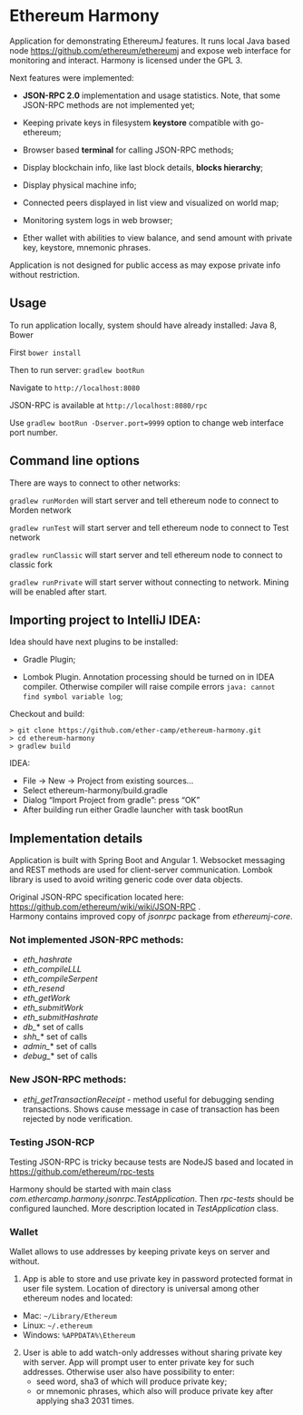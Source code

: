 # Ethereum Harmony

Application for demonstrating EthereumJ features. It runs local Java based node https://github.com/ethereum/ethereumj and expose web interface for monitoring and interact. Harmony is licensed under the GPL 3.
 
 
Next features were implemented:

 * **JSON-RPC 2.0** implementation and usage statistics. Note, that some JSON-RPC methods are not implemented yet;
 
 * Keeping private keys in filesystem **keystore** compatible with go-ethereum;
 
 * Browser based **terminal** for calling JSON-RPC methods;
 
 * Display blockchain info, like last block details, **blocks hierarchy**;  
 
 * Display physical machine info;
  
 * Connected peers displayed in list view and visualized on world map;
 
 * Monitoring system logs in web browser;
 
 * Ether wallet with abilities to view balance, and send amount with private key, keystore, mnemonic phrases.

Application is not designed for public access as may expose private info without restriction.

## Usage

To run application locally, system should have already installed: Java 8, Bower

First `bower install`

Then to run server: `gradlew bootRun`

Navigate to `http://localhost:8080`

JSON-RPC is available at `http://localhost:8080/rpc`

Use `gradlew bootRun -Dserver.port=9999` option to change web interface port number.

## Command line options

There are ways to connect to other networks:

`gradlew runMorden` will start server and tell ethereum node to connect to Morden network

`gradlew runTest` will start server and tell ethereum node to connect to Test network

`gradlew runClassic` will start server and tell ethereum node to connect to classic fork

`gradlew runPrivate` will start server without connecting to network. Mining will be enabled after start.

## Importing project to IntelliJ IDEA: 

Idea should have next plugins to be installed:
 
 - Gradle Plugin;
 
 - Lombok Plugin. Annotation processing should be turned on in IDEA compiler. Otherwise compiler will raise compile errors `java: cannot find symbol variable log`;

Checkout and build:

```
> git clone https://github.com/ether-camp/ethereum-harmony.git
> cd ethereum-harmony
> gradlew build
```

IDEA: 

* File -> New -> Project from existing sources…
* Select ethereum-harmony/build.gradle
* Dialog “Import Project from gradle”: press “OK”
* After building run either Gradle launcher with task bootRun 


## Implementation details

Application is built with Spring Boot and Angular 1. Websocket messaging and REST methods are used for client-server communication.
Lombok library is used to avoid writing generic code over data objects.
 
Original JSON-RPC specification located here: https://github.com/ethereum/wiki/wiki/JSON-RPC .   
Harmony contains improved copy of *jsonrpc* package from *ethereumj-core*.   
 
### Not implemented JSON-RPC methods:
  - *eth_hashrate*
  - *eth_compileLLL*
  - *eth_compileSerpent*
  - *eth_resend*
  - *eth_getWork*
  - *eth_submitWork*
  - *eth_submitHashrate*
  - *db_** set of calls
  - *shh_** set of calls
  - *admin_** set of calls
  - *debug_** set of calls
  
### New JSON-RPC methods:
 - *ethj_getTransactionReceipt* - method useful for debugging sending transactions. Shows cause message in case of transaction has been rejected by node verification.
  
### Testing JSON-RCP
  
Testing JSON-RPC is tricky because tests are NodeJS based and located in https://github.com/ethereum/rpc-tests

Harmony should be started with main class *com.ethercamp.harmony.jsonrpc.TestApplication*. Then *rpc-tests* should be configured launched.
More description located in *TestApplication* class.
 
### Wallet

Wallet allows to use addresses by keeping private keys on server and without.

1. App is able to store and use private key in password protected format in user file system. 
Location of directory is universal among other ethereum nodes and located:
 *   Mac: `~/Library/Ethereum`
 *   Linux: `~/.ethereum`
 *   Windows: `%APPDATA%\Ethereum`

2. User is able to add watch-only addresses without sharing private key with server.
App will prompt user to enter private key for such addresses. Otherwise user also have possibility to enter:
    - seed word, sha3 of which will produce private key;
    - or mnemonic phrases, which also will produce private key after applying sha3 2031 times.




